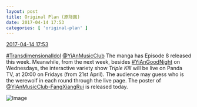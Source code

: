 ```yaml
---
layout: post
title: Original Plan (原际画)
date: 2017-04-14 17:53
categories: [ 'original-plan' ]
---
```


<div class="weibo-info">
  <a href="http://weibo.com/5626539553/EEuesoOjv">2017-04-14 17:53</a>
</div>

[#TransdimensionalIdol](http://weibo.com/p/100808fab985aab0bfb2724bf4d29856cf6ee7) [@YiAnMusicClub](http://weibo.com/u/6094546964) The manga has Episode 8 released this week. Meanwhile, from the next week, besides [#YiAnGoodNight](http://weibo.com/p/10080892b104a59bff303ca883e7931b5b916e) on Wednesdays, the interactive variety show *Triple Kill* will be live on Panda TV, at 20:00 on Fridays (from 21st April). The audience may guess who is the werewolf in each round through the live page. The poster of [@YiAnMusicClub-FangXiangRui](http://weibo.com/u/6117583008) is released today.

<!-- more -->

![Image](http://wx1.sinaimg.cn/mw690/0068MnXXgy1femcv8hygjj31jk2bc1l2.jpg)
